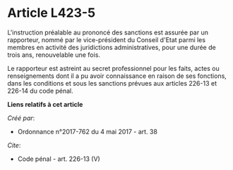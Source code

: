 # Article L423-5

L'instruction préalable au prononcé des sanctions est assurée par un rapporteur, nommé par le vice-président du Conseil
d'Etat parmi les membres en activité des juridictions administratives, pour une durée de trois ans, renouvelable une fois. 

Le rapporteur est astreint au secret professionnel pour les faits, actes ou renseignements dont il a pu avoir connaissance en
raison de ses fonctions, dans les conditions et sous les sanctions prévues aux articles 226-13 et 226-14 du code pénal.

**Liens relatifs à cet article**

_Créé par_:

  - Ordonnance n°2017-762 du 4 mai 2017 - art. 38

_Cite_:

  - Code pénal - art. 226-13 (V)

